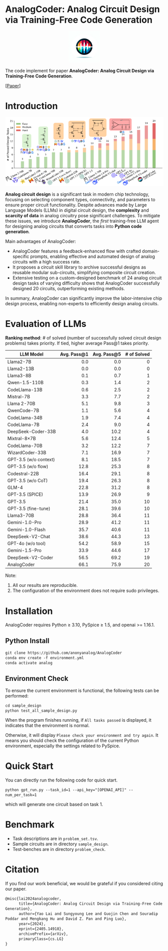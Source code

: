 # AnalogCoder: Analog Circuit Design via Training-Free Code Generation

<p align="center">
  <img src="AnalogCoder_label.png" alt="alt text"width="100">
</p>

The code implement for paper **AnalogCoder: Analog Circuit Design via Training-Free Code Generation**. 

[[Paper](https://arxiv.org/pdf/2405.14918)]

# Introduction

<p align="center">
  <img src="teaser.png" alt="alt text"width="700">
</p>

**Analog circuit design** is a significant task in modern chip technology, focusing on selecting component types, connectivity, and parameters to ensure proper circuit functionality. Despite advances made by Large Language Models (LLMs) in digital circuit design, the **complexity** and **scarcity of data** in analog circuitry pose significant challenges. To mitigate these issues, we introduce **AnalogCoder**, the *first* training-free LLM agent for designing analog circuits that converts tasks into **Python code generation**. 

Main advantages of AnalogCoder: 
- AnalogCoder features a feedback-enhanced flow with crafted domain-specific prompts, enabling effective and automated design of analog circuits with a high success rate. 
- It proposes a circuit skill library to archive successful designs as reusable modular sub-circuits, simplifying composite circuit creation. 
- Extensive testing on a custom-designed benchmark of 24 analog circuit design tasks of varying difficulty shows that AnalogCoder successfully designed 20 circuits, outperforming existing methods. 


In summary, AnalogCoder can significantly improve the labor-intensive chip design process, enabling non-experts to efficiently design analog circuits.

# Evaluation of LLMs

**Ranking method**: # of solved (number of successfully solved circuit design problems) takes priority. If tied, higher average Pass@1 takes priority.

| LLM Model               |      Avg. Pass@1 |      Avg. Pass@5 |     # of Solved |
|-------------------------|-----------------:|-----------------:|----------------:|
| Llama2-7B               |              0.0 |              0.0 |               0 |
| Llama2-13B              |              0.0 |              0.0 |               0 |
| Llama3-8B               |              0.1 |              0.7 |               1 |
| Qwen-1.5-110B           |              0.3 |              1.4 |               2 |
| CodeLlama-13B           |              0.6 |              2.5 |               2 |
| Mistral-7B              |              3.3 |              7.7 |               2 |
| Llama 2-70B             |              5.1 |              9.8 |               3 |
| QwenCode-7B             |              1.1 |              5.6 |               4 |
| CodeLlama-34B           |              1.9 |              7.4 |               4 |
| CodeLlama-7B            |              2.4 |              9.0 |               4 |
| DeepSeek-Coder-33B      |              4.0 |             10.2 |               4 |
| Mixtral-8×7B            |              5.6 |             12.4 |               5 |
| CodeLlama-70B           |              3.2 |             12.2 |               7 |
| WizardCoder-33B         |              7.1 |             16.9 |               7 |
| GPT-3.5 (w/o context)   |              8.1 |             18.5 |               7 |
| GPT-3.5 (w/o flow)      |             12.8 |             25.3 |               8 |
| Codestral-22B           |             16.4 |             29.1 |               8 |
| GPT-3.5 (w/o CoT)       |             19.4 |             26.3 |               8 |
| GLM-4                   |             22.8 |             31.2 |               8 |
| GPT-3.5 (SPICE)         |             13.9 |             26.9 |               9 |
| GPT-3.5                 |             21.4 |             35.0 |              10 |
| GPT-3.5 (fine-tune)     |             28.1 |             39.6 |              10 |
| Llama3-70B              |             28.8 |             36.4 |              11 |
| Gemini-1.0-Pro              |             28.9 |             41.2 |              11 |
| Gemini-1.0-Flash              |             35.7 |             40.6 |              11 |
| DeepSeek-V2-Chat             |             38.6 |             44.3 |              13 |
| GPT-4o (w/o tool)       |             54.2 |             58.9 |              15 |
| Gemini-1.5-Pro             |             33.9 |             44.6 |              17 |
| DeepSeek-V2-Coder             |             56.5 |             69.2 |              19 |
| AnalogCoder             |             66.1 |             75.9 |              20 |

Note:
1. All our results are reproducible.
2. The configuration of the environment does not require sudo privileges.



# Installation
AnalogCoder requires Python ≥ 3.10, PySpice ≥ 1.5, and openai >= 1.16.1. 

## Python Install
```
git clone https://github.com/anonyanalog/AnalogCoder
conda env create -f environment.yml
conda activate analog
```

## Environment Check
To ensure the current environment is functional, the following tests can be performed:

```
cd sample_design
python test_all_sample_design.py
```

When the program finishes running, if `All tasks passed` is displayed, it indicates that the environment is normal.

Otherwise, it will display `Please check your environment and try again`. It means you should check the configuration of the current Python environment, especially the settings related to PySpice.





# Quick Start
You can directly run the following code for quick start.
```
python gpt_run.py --task_id=1 --api_key="[OPENAI_API]" --num_per_task=1
```
which will generate one circuit based on task 1.


# Benchmark
- Task descriptions are in `problem_set.tsv`.
- Sample circuits are in directory `sample_design`.
- Test-benches are in directory `problem_check`.

# Citation
If you find our work beneficial, we would be grateful if you considered citing our paper.


```
@misc{lai2024analogcoder,
      title={AnalogCoder: Analog Circuit Design via Training-Free Code Generation}, 
      author={Yao Lai and Sungyoung Lee and Guojin Chen and Souradip Poddar and Mengkang Hu and David Z. Pan and Ping Luo},
      year={2024},
      eprint={2405.14918},
      archivePrefix={arXiv},
      primaryClass={cs.LG}
}
```